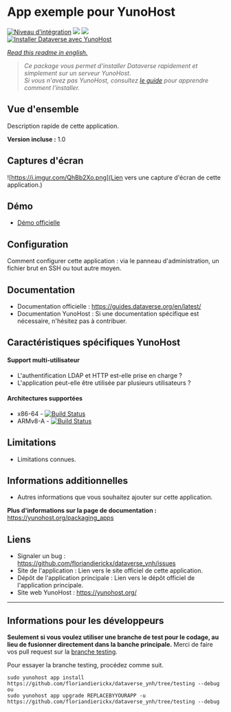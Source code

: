# App exemple pour YunoHost

[![Niveau d'intégration](https://dash.yunohost.org/integration/REPLACEBYYOURAPP.svg)](https://dash.yunohost.org/appci/app/dataverse_ynh) ![](https://ci-apps.yunohost.org/ci/badges/dataverse_ynh.status.svg) ![](https://ci-apps.yunohost.org/ci/badges/dataverse_ynh.maintain.svg)  
[![Installer Dataverse avec YunoHost](https://install-app.yunohost.org/install-with-yunohost.svg)](https://install-app.yunohost.org/?app=dataverse)

*[Read this readme in english.](./README.md)* 

> *Ce package vous permet d'installer Dataverse rapidement et simplement sur un serveur YunoHost.  
Si vous n'avez pas YunoHost, consultez [le guide](https://yunohost.org/install) pour apprendre comment l'installer.*

## Vue d'ensemble
Description rapide de cette application.

**Version incluse :** 1.0

## Captures d'écran

![https://i.imgur.com/QhBb2Xo.png](Lien vers une capture d'écran de cette application.)

## Démo

* [Démo officielle](https://demo.dataverse.org)

## Configuration

Comment configurer cette application : via le panneau d'administration, un fichier brut en SSH ou tout autre moyen.

## Documentation

 * Documentation officielle : https://guides.dataverse.org/en/latest/
 * Documentation YunoHost : Si une documentation spécifique est nécessaire, n'hésitez pas à contribuer.

## Caractéristiques spécifiques YunoHost

#### Support multi-utilisateur

* L'authentification LDAP et HTTP est-elle prise en charge ?
* L'application peut-elle être utilisée par plusieurs utilisateurs ?

#### Architectures supportées

* x86-64 - [![Build Status](https://ci-apps.yunohost.org/ci/logs/dataverse_ynh.svg)](https://ci-apps.yunohost.org/ci/apps/dataverse_ynh/)
* ARMv8-A - [![Build Status](https://ci-apps-arm.yunohost.org/ci/logs/dataverse_ynh.svg)](https://ci-apps-arm.yunohost.org/ci/apps/dataverse_ynh/)

## Limitations

* Limitations connues.

## Informations additionnelles

* Autres informations que vous souhaitez ajouter sur cette application.

**Plus d'informations sur la page de documentation :**  
https://yunohost.org/packaging_apps

## Liens

 * Signaler un bug : https://github.com/floriandierickx/dataverse_ynh/issues
 * Site de l'application : Lien vers le site officiel de cette application.
 * Dépôt de l'application principale : Lien vers le dépôt officiel de l'application principale.
 * Site web YunoHost : https://yunohost.org/

---

## Informations pour les développeurs

**Seulement si vous voulez utiliser une branche de test pour le codage, au lieu de fusionner directement dans la banche principale.**
Merci de faire vos pull request sur la [branche testing](https://github.com/floriandierickx/dataverse_ynh/tree/testing).

Pour essayer la branche testing, procédez comme suit.
```
sudo yunohost app install https://github.com/floriandierickx/dataverse_ynh/tree/testing --debug
ou
sudo yunohost app upgrade REPLACEBYYOURAPP -u https://github.com/floriandierickx/dataverse_ynh/tree/testing --debug
```
